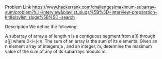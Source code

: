 Problem Link
https://www.hackerrank.com/challenges/maximum-subarray-sum/problem?h_l=interview&playlist_slugs%5B%5D=interview-preparation-kit&playlist_slugs%5B%5D=search

Description
We define the following:

A subarray of array a of length n is a contiguous segment from a[i] through a[j] where 0<i<j<n.
The sum of an array is the sum of its elements.
Given an n element array of integers,a , and an integer, m, determine the maximum value of the sum of any of its subarrays modulo m.